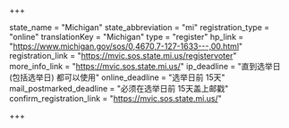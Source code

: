 +++

state_name = "Michigan"
state_abbreviation = "mi"
registration_type = "online"
translationKey = "Michigan"
type = "register"
hp_link = "https://www.michigan.gov/sos/0,4670,7-127-1633---,00.html"
registration_link = "https://mvic.sos.state.mi.us/registervoter"
more_info_link = "https://mvic.sos.state.mi.us/"
ip_deadline = "直到选举日 (包括选举日) 都可以使用"
online_deadline = "选举日前 15天"
mail_postmarked_deadline = "必须在选举日前 15天盖上邮戳"
confirm_registration_link = "https://mvic.sos.state.mi.us/"

+++